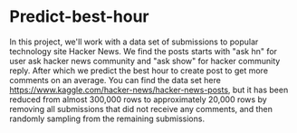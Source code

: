 # Predict-best-hour
In this project, we'll work with a data set of submissions to popular technology site Hacker News. We find the posts starts with "ask hn" for user ask hacker news community and "ask show" for hacker community reply. After which we predict the best hour to create post to get more comments on an average.
You can find the data set here https://www.kaggle.com/hacker-news/hacker-news-posts, but it has been reduced from almost 300,000 rows to approximately 20,000 rows by removing all submissions that did not receive any comments, and then randomly sampling from the remaining submissions.
